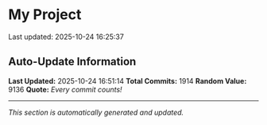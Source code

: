# My Project


Last updated: 2025-10-24 16:25:37

































































































































































































































































































































































































































































































































































































































































































































































































































































































































































































































































































































































































































































































































































































































































































































































































































































































































































































































































































































































































































































































































































































































































































































































































## Auto-Update Information

**Last Updated:** 2025-10-24 16:51:14
**Total Commits:** 1914
**Random Value:** 9136
**Quote:** _Every commit counts!_

---
_This section is automatically generated and updated._